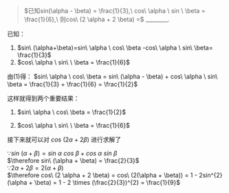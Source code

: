 > $已知sin(\alpha - \beta) = \frac{1}{3},\ cos\ \alpha \ sin \ \beta = \frac{1}{6},\ 则cos\ (2 \alpha + 2 \beta) =$ ________.

已知：

1. $sin\ (\alpha+\beta)=sin\  \alpha \ cos\ \beta -cos\  \alpha \ sin\  \beta= \frac{1}{3}$
2. $cos\  \alpha \ sin\ \ \beta = \frac{1}{6}$  

由(1)得：
$sin\  \alpha \ cos\  \beta = sin\ (\alpha - \beta) + cos\  \alpha \ sin\  \beta = \frac{1}{3} + \frac{1}{6} = \frac{1}{2}$  

这样就得到两个重要结果：

1. $sin\  \alpha \ cos\  \beta = \frac{1}{2}$

2. $cos\  \alpha \ sin\ \ \beta = \frac{1}{6}$

接下来就可以对 $cos\ (2 \alpha + 2 \beta)$ 进行求解了


$\because sin\ (\alpha + \beta) = sin\  \alpha \ cos\  \beta + cos\  \alpha \ sin\  \beta$  
$\therefore sin\ (\alpha + \beta) = \frac{2}{3}$  
$\because 2 \alpha + 2 \beta = 2(\alpha + \beta)$  
$\therefore cos\ (2 \alpha + 2 \beta) = cos\ (2(\alpha + \beta)) = 1 - 2sin^{2}(\alpha + \beta) = 1 - 2 \times (\frac{2}{3})^{2} = \frac{1}{9}$
